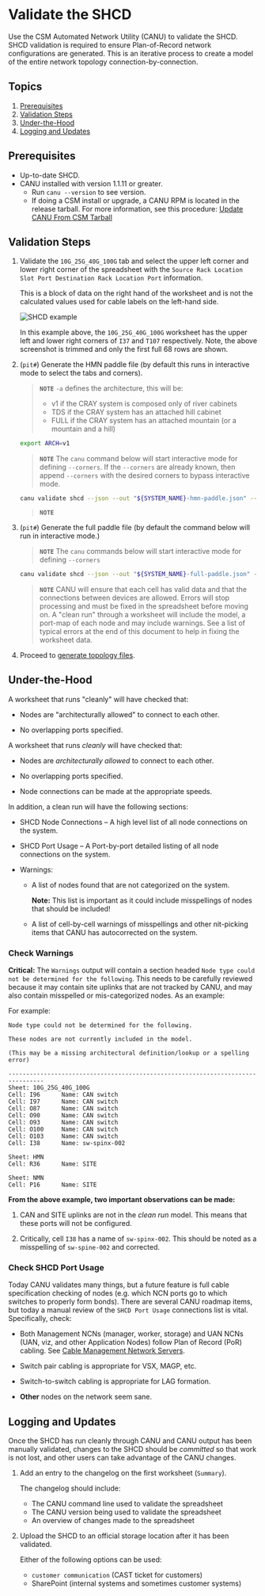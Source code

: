 # Validate the SHCD

Use the CSM Automated Network Utility (CANU) to validate the SHCD. SHCD validation is required to ensure Plan-of-Record network configurations are generated. This is an iterative process to create a model of the entire network topology connection-by-connection.

## Topics

1. [Prerequisites](#prerequisites)
1. [Validation Steps](#validation-steps)
1. [Under-the-Hood](#under-the-hood)
1. [Logging and Updates](#logging-and-updates)

## Prerequisites

* Up-to-date SHCD.
* CANU installed with version 1.1.11 or greater.
  * Run `canu --version` to see version.
  * If doing a CSM install or upgrade, a CANU RPM is located in the release tarball. For more information, see this procedure: [Update CANU From CSM Tarball](canu/update_canu_from_csm_tarball.md)

## Validation Steps

1. Validate the `10G_25G_40G_100G` tab and select the upper left corner and lower right corner of the spreadsheet with the `Source Rack Location Slot Port Destination Rack Location Port` information.

   This is a block of data on the right hand of the worksheet and is not the calculated values used for cable labels on the left-hand side.

   ![SHCD example](./img/shcd_example.png "SHCD example")

   In this example above, the `10G_25G_40G_100G` worksheet has the upper left and lower right corners of `I37` and `T107` respectively.
   Note, the above screenshot is trimmed and only the first full 68 rows are shown.

1. (`pit#`) Generate the HMN paddle file (by default this runs in interactive mode to select the tabs and corners).

   > **`NOTE`**
   > `-a` defines the architecture, this will be:
   >  - v1 if the CRAY system is composed only of river cabinets
   >  - TDS if the CRAY system has an attached hill cabinet
   >  - FULL if the CRAY system has an attached mountain (or a mountain and a hill)
                                                                                          
   ```bash
   export ARCH=v1
   ```

   > **`NOTE`** The `canu` command below will start interactive mode for defining `--corners`. If
   > the `--corners` are already known, then append `--corners` with the desired corners to bypass interactive mode.

   ```bash
   canu validate shcd --json --out "${SYSTEM_NAME}-hmn-paddle.json" --tabs HMN -a "${ARCH}" --shcd <shcd_file.xlsx>
   ```

    > **`NOTE`** 

1. (`pit#`) Generate the full paddle file (by default the command below will run in interactive mode.)

   > **`NOTE`** The `canu` commands below will start interactive mode for defining `--corners`

   ```bash
   canu validate shcd --json --out "${SYSTEM_NAME}-full-paddle.json" -a "${ARCH}" --shcd <shcd_file>.xlsx
   ```

   > **`NOTE`** CANU will ensure that each cell has valid data and that the connections between devices are allowed. Errors will stop processing and must be fixed in
   the spreadsheet before moving on. A "clean run" through a worksheet will include the model, a port-map of each node and may include warnings. See a
   list of typical errors at the end of this document to help in fixing the worksheet data.
                   
1. Proceed to [generate topology files](../../../install/pre-installation.md#generate-topology-files).

## Under-the-Hood

A worksheet that runs "cleanly" will have checked that:

* Nodes are "architecturally allowed" to connect to each other.

* No overlapping ports specified.

A worksheet that runs *cleanly* will have checked that:

* Nodes are *architecturally allowed* to connect to each other.

* No overlapping ports specified.

* Node connections can be made at the appropriate speeds.

In addition, a clean run will have the following sections:

* SHCD Node Connections – A high level list of all node connections on the system.

* SHCD Port Usage – A Port-by-port detailed listing of all node connections on the system.

* Warnings:
  * A list of nodes found that are not categorized on the system.

    **Note:** This list is important as it could include misspellings of nodes that should be included!

  * A list of cell-by-cell warnings of misspellings and other nit-picking items that CANU has autocorrected on the system.

### Check Warnings

**Critical:** The `Warnings` output will contain a section headed `Node type could not be determined for the following`. This needs to
be carefully reviewed because it may contain site uplinks that are not tracked by CANU, and may also contain misspelled or mis-categorized
nodes. As an example:

For example:

```text
Node type could not be determined for the following.

These nodes are not currently included in the model.

(This may be a missing architectural definition/lookup or a spelling error)

--------------------------------------------------------------------------------
Sheet: 10G_25G_40G_100G
Cell: I96      Name: CAN switch
Cell: I97      Name: CAN switch
Cell: O87      Name: CAN switch
Cell: O90      Name: CAN switch
Cell: O93      Name: CAN switch
Cell: O100     Name: CAN switch
Cell: O103     Name: CAN switch
Cell: I38      Name: sw-spinx-002

Sheet: HMN
Cell: R36      Name: SITE

Sheet: NMN
Cell: P16      Name: SITE
```

**From the above example, two important observations can be made:**

1. CAN and SITE uplinks are not in the *clean run* model. This means that these ports will not be configured.

1. Critically, cell `I38` has a name of `sw-spinx-002`. This should be noted as a misspelling of `sw-spine-002` and corrected.

### Check SHCD Port Usage

Today CANU validates many things, but a future feature is full cable specification checking of nodes (e.g. which NCN ports go to
which switches to properly form bonds). There are several CANU roadmap items, but today a manual review of the `SHCD Port Usage`
connections list is vital. Specifically, check:

* Both Management NCNs (manager, worker, storage) and UAN NCNs (UAN, viz, and other Application Nodes) follow Plan of Record (PoR)
  cabling. See [Cable Management Network Servers](cable_management_network_servers.md).

* Switch pair cabling is appropriate for VSX, MAGP, etc.

* Switch-to-switch cabling is appropriate for LAG formation.

* **Other** nodes on the network seem sane.

## Logging and Updates

Once the SHCD has run cleanly through CANU and CANU output has been manually validated, changes to the SHCD should be
*committed* so that work is not lost, and other users can take advantage of the CANU changes.

1. Add an entry to the changelog on the first worksheet (`Summary`).

   The changelog should include:

   * The CANU command line used to validate the spreadsheet
   * The CANU version being used to validate the spreadsheet
   * An overview of changes made to the spreadsheet

1. Upload the SHCD to an official storage location after it has been validated.

   Either of the following options can be used:

   * `customer communication` (CAST ticket for customers)
   * SharePoint (internal systems and sometimes customer systems)
